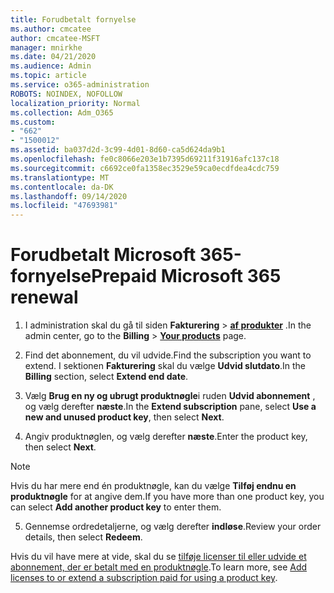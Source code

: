 ```yaml
---
title: Forudbetalt fornyelse
ms.author: cmcatee
author: cmcatee-MSFT
manager: mnirkhe
ms.date: 04/21/2020
ms.audience: Admin
ms.topic: article
ms.service: o365-administration
ROBOTS: NOINDEX, NOFOLLOW
localization_priority: Normal
ms.collection: Adm_O365
ms.custom:
- "662"
- "1500012"
ms.assetid: ba037d2d-3c99-4d01-8d60-ca5d624da9b1
ms.openlocfilehash: fe0c8066e203e1b7395d69211f31916afc137c18
ms.sourcegitcommit: c6692ce0fa1358ec3529e59ca0ecdfdea4cdc759
ms.translationtype: MT
ms.contentlocale: da-DK
ms.lasthandoff: 09/14/2020
ms.locfileid: "47693981"
---
```

# <a name="prepaid-microsoft-365-renewal"></a><span data-ttu-id="d95fc-102">Forudbetalt Microsoft 365-fornyelse</span><span class="sxs-lookup"><span data-stu-id="d95fc-102">Prepaid Microsoft 365 renewal</span></span>

1. <span data-ttu-id="d95fc-103">I administration skal du gå til siden **Fakturering** \> **[af produkter](https://go.microsoft.com/fwlink/p/?linkid=842054)** .</span><span class="sxs-lookup"><span data-stu-id="d95fc-103">In the admin center, go to the **Billing** \> **[Your products](https://go.microsoft.com/fwlink/p/?linkid=842054)** page.</span></span>

2. <span data-ttu-id="d95fc-104">Find det abonnement, du vil udvide.</span><span class="sxs-lookup"><span data-stu-id="d95fc-104">Find the subscription you want to extend.</span></span> <span data-ttu-id="d95fc-105">I sektionen **Fakturering** skal du vælge **Udvid slutdato**.</span><span class="sxs-lookup"><span data-stu-id="d95fc-105">In the **Billing** section, select **Extend end date**.</span></span>

3. <span data-ttu-id="d95fc-106">Vælg **Brug en ny og ubrugt produktnøgle**i ruden **Udvid abonnement** , og vælg derefter **næste**.</span><span class="sxs-lookup"><span data-stu-id="d95fc-106">In the **Extend subscription** pane, select **Use a new and unused product key**, then select **Next**.</span></span>

4. <span data-ttu-id="d95fc-107">Angiv produktnøglen, og vælg derefter **næste**.</span><span class="sxs-lookup"><span data-stu-id="d95fc-107">Enter the product key, then select **Next**.</span></span>

> [!NOTE]
> <span data-ttu-id="d95fc-108">Hvis du har mere end én produktnøgle, kan du vælge **Tilføj endnu en produktnøgle** for at angive dem.</span><span class="sxs-lookup"><span data-stu-id="d95fc-108">If you have more than one product key, you can select **Add another product key** to enter them.</span></span>

5. <span data-ttu-id="d95fc-109">Gennemse ordredetaljerne, og vælg derefter **indløse**.</span><span class="sxs-lookup"><span data-stu-id="d95fc-109">Review your order details, then select **Redeem**.</span></span>

<span data-ttu-id="d95fc-110">Hvis du vil have mere at vide, skal du se [tilføje licenser til eller udvide et abonnement, der er betalt med en produktnøgle](https://docs.microsoft.com/microsoft-365/commerce/licenses/add-licenses-using-product-key).</span><span class="sxs-lookup"><span data-stu-id="d95fc-110">To learn more, see [Add licenses to or extend a subscription paid for using a product key](https://docs.microsoft.com/microsoft-365/commerce/licenses/add-licenses-using-product-key).</span></span>